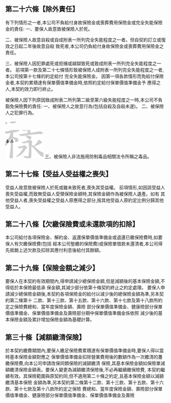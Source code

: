 
## 第二十六條【除外責任】

有下列情形之一者,本公司不負給付身故保險金或喪葬費用保險金或完全失能保險金的責任: 一、要保人故意致被保險人於死。

二、被保險人故意自殺或自成附表一所列完全失能程度之一者。但自契約訂立或復效之日起二年後故意自殺 致死者,本公司仍負給付身故保險金或喪葬費用保險金之責任。

三、被保險人因犯罪處死或拒捕或越獄致死或致成附表一所列完全失能程度之一者。 前項第一款及第二十七條情形致被保險人成附表一所列完全失能程度之一者,本公司按第十七條的約定給付 完全失能保險金。 因第一項各款情形而免給付保險金者,本契約累積達有保單價值準備金時,依照約定給付保單價值準備金予 應得之人,本契約效力即行終止。

被保險人因下列原因致成附表二所列第二級至第六級失能程度之一時,本公司不負豁免保險費的責任: 一、被保險人之故意行為(包括自殺及自殺未遂)。 二、被保險人之犯罪行為。

![0_image_0.png](0_image_0.png)

![0_image_1.png](0_image_1.png) 三、被保險人非法施用防制毒品相關法令所稱之毒品。

## 第二十七條【受益人受益權之喪失】

受益人故意致被保險人於死或雖未致死者,喪失其受益權。 前項情形,如因該受益人喪失受益權,而致無受益人受領保險金額時,其保險金額作為被保險人遺產。如有 其他受益人者,喪失受益權之受益人原應得之部分,按其他受益人原約定比例分歸其他受益人。

## 第二十八條【欠繳保險費或未還款項的扣除】

本公司給付各項保險金、解約金、返還保單價值準備金或退還已繳保險費時,如要保人有欠繳保險費(包括 經本公司墊繳的保險費)或保險單借款未還清者,本公司得先抵銷上述欠款及扣除其應付利息後給付其餘額。

## 第二十九條【保險金額之減少】

要保人在本契約有效期間內,得申請減少總保險金額,但是減額後的基本保險金額,不得低於本保險最低承 保金額,其減少部分依第十條契約終止之約定處理。 要保人申請減少總保險金額後,本契約各項保險金的給付以減少後的總保險金額為準,另本契約第二條第十 二款、第十三款、第十五款、第十六款、第十七款及第十八款所約定之保險費總和、當年度保險金額、壽險 部分保單價值準備金、健康險部分保單價值準備金、保單價值準備金及壽險部分期中保單價值準備金係依照 減少後的基本保險金額及累計增加保險金額為基礎計算。

## 第三十條【減額繳清保險】

於本契約繳費期間內,要保人繳足保險費累積達有保單價值準備金時,要保人得以當時基本保險金額對應之 保單價值準備金扣除營業費用後的數額作為一次繳清的躉繳保險費,向本公司申請改保同類保險的減額繳清 保險,其基本保險金額如保險單減額繳清保險金額表。要保人變更為減額繳清保險後,不必再繼續繳保險費, 本契約繼續有效。其保險範圍與原契約同,但不適用第二十條之約定,且基本保險金額以減額繳清基本保險 金額為準,另本契約第二條第十二款、第十三款、第十五款、第十六款、第十七款及第十八款所約定之保險 費總和、當年度保險金額、壽險部分保單價值準備金、健康險部分保單價值準備金、保單價值準備金及壽險